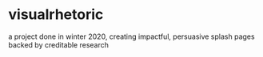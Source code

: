 # visualrhetoric
a project done in winter 2020, creating impactful, persuasive splash pages backed by creditable research
